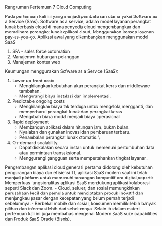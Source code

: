 Rangkuman Pertemuan 7 Cloud Computing

Pada pertemuan kali ini yang menjadi pembahasan utama yakni Software as a Service (Saas). Software as a service, adalah model layanan perangkat
lunak berbasis cloud di mana penyedia cloud mengembangkan dan memelihara perangkat lunak aplikasi cloud, Menggunakan konsep layanan pay-as-you-go. 
Aplikasi awal yang dikembangkan menggunakan model SaaS:
1. SFA - sales force automation 
2. Manajemen hubungan pelanggan 
3. Manajemen konten web

Keuntungan menggunakan Sofware as a Service (SaaS): 
1. Lower up-front costs 
	- Menghilangkan kebutuhan akan perangkat keras dan middleware tambahan. 
	- Mengurangi biaya instalasi dan implementasi. 
2. Predictable ongoing costs 
	- Menghilangkan biaya tak terduga untuk mengelola,mengganti, dan memperbarui perangkat lunak dan perangkat keras. 
	- Mengubah biaya modal menjadi biaya operasional 
3. Rapid deployment
	- Membangun aplikasi dalam hitungan jam, bukan bulan.
	- Nyalakan dan gunakan inovasi dan pembaruan terbaru. 
	- Penambalan perangkat lunak otomatis. \
4. On-demand scalability. 
	- Dapat diskalakan secara instan untuk memenuhi pertumbuhan data atau permintaan transaksional. 
	- Menggurangi gangguan serta mempertahankan tingkat layanan.

Pengembangan aplikasi cloud generasi pertama didorong oleh kebutuhan pengurangan biaya dan efisiensi TI, aplikasi SaaS modern saat ini telah
menjadi platform untuk memenuhi tantangan kompetitif era digital,seperti: 
	- Memperluas fungsionalitas aplikasi SaaS mendukung aplikasi kolaborasi seperti Slack dan Zoom. 
	- Cloud, seluler, dan sosial memungkinkan perusahaan kecil dan pemula untuk menciptakan produk inovatif dan menjangkau pasar dengan 
	  kecepatan yang belum pernah terjadi sebelumnya. 
	- Berbekal mobile dan sosial, konsumen memiliki lebih banyak pilihan dan informasi lebih dari sebelumnya. 
Selain itu dalam materi pertemuan kali ini juga membahas mengenai Modern SaaS suite capabilities dan Produk SaaS Oracle (Bisnis).

